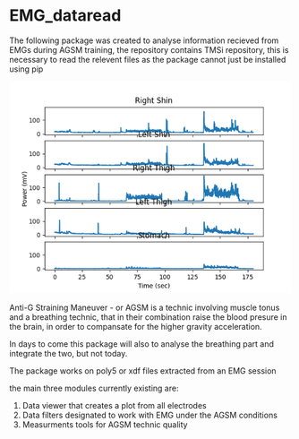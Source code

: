 # EMG_dataread
The following package was created to analyse information recieved from EMGs during AGSM training,
the repository contains TMSi repository, this is necessary to read the relevent files as the package cannot just be installed using pip

![alt text](https://github.com/mayahar/EMG_dataread/blob/main/Workflow_examples/Figure_3.png)

Anti-G Straining Maneuver - or AGSM is a technic involving muscle tonus and a breathing technic, 
that in their combination raise the blood presure in the brain, in order to compansate for the higher gravity acceleration.

In days to come this package will also to analyse the breathing part and integrate the two, but not today.

The package works on poly5 or xdf files extracted from an EMG session

the main three modules currently existing are:
1. Data viewer that creates a plot from all electrodes
2. Data filters designated to work with EMG under the AGSM conditions
3. Measurments tools for AGSM technic quality